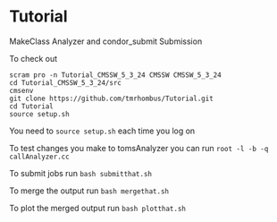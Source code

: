# Tutorial
MakeClass Analyzer and condor_submit Submission 

To check out

```
scram pro -n Tutorial_CMSSW_5_3_24 CMSSW CMSSW_5_3_24
cd Tutorial_CMSSW_5_3_24/src
cmsenv
git clone https://github.com/tmrhombus/Tutorial.git
cd Tutorial
source setup.sh
```

You need to ``source setup.sh`` each time you log on

To test changes you make to tomsAnalyzer you can run ``root -l -b -q callAnalyzer.cc``

To submit jobs run ``bash submitthat.sh``

To merge the output run ``bash mergethat.sh``

To plot the merged output run ``bash plotthat.sh``
